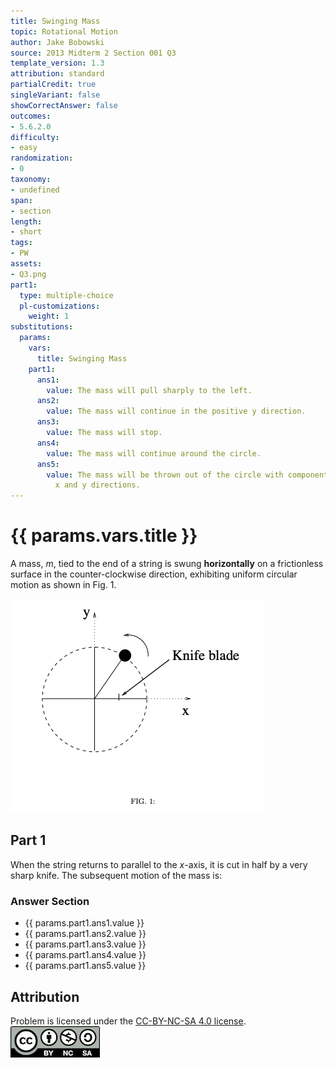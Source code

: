 ```yaml
---
title: Swinging Mass
topic: Rotational Motion
author: Jake Bobowski
source: 2013 Midterm 2 Section 001 Q3
template_version: 1.3
attribution: standard
partialCredit: true
singleVariant: false
showCorrectAnswer: false
outcomes:
- 5.6.2.0
difficulty:
- easy
randomization:
- 0
taxonomy:
- undefined
span:
- section
length:
- short
tags:
- PW
assets:
- Q3.png
part1:
  type: multiple-choice
  pl-customizations:
    weight: 1
substitutions:
  params:
    vars:
      title: Swinging Mass
    part1:
      ans1:
        value: The mass will pull sharply to the left.
      ans2:
        value: The mass will continue in the positive y direction.
      ans3:
        value: The mass will stop.
      ans4:
        value: The mass will continue around the circle.
      ans5:
        value: The mass will be thrown out of the circle with components in the positive
          x and y directions.
---
```

# {{ params.vars.title }}
A mass, $m$, tied to the end of a string is swung **horizontally** on a frictionless surface in the counter-clockwise direction, exhibiting uniform circular motion as shown in Fig. 1.

<img src="Q3.png" alt="Figure 1. Taking one end of the string as the origin of a Cartesian plane, a mass is atatched to the other end and swung anti-clockwise.">

## Part 1

When the string returns to parallel to the $x$-axis, it is cut in half by a very sharp knife. The subsequent motion of the mass is:

### Answer Section

- {{ params.part1.ans1.value }}
- {{ params.part1.ans2.value }}
- {{ params.part1.ans3.value }}
- {{ params.part1.ans4.value }}
- {{ params.part1.ans5.value }}

## Attribution

Problem is licensed under the [CC-BY-NC-SA 4.0 license](https://creativecommons.org/licenses/by-nc-sa/4.0/).<br> ![The Creative Commons 4.0 license requiring attribution-BY, non-commercial-NC, and share-alike-SA license.](https://raw.githubusercontent.com/firasm/bits/master/by-nc-sa.png)